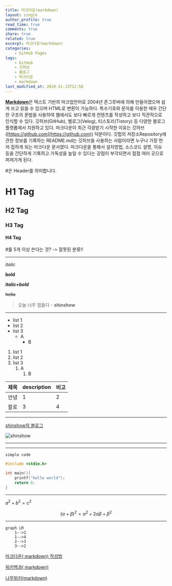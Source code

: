 ```yaml
---
title: 마크다운(markdown)
layout: single
author_profile: true
read_time: true
comments: true
share: true
related: true
excerpt: 마크다운(markdown)
categories:
    - GitHub Pages
tags:
    - GitHub
    - 깃허브
    - 블로그
    - 마크다운
    - markdown
last_modified_at: 2019-11-13T12:58
---
```

[**Markdown**](http://whatismarkdown.com/)은 텍스트 기반의 마크업언어로 2004년 존그루버에 의해 만들어졌으며 쉽게 쓰고 읽을 수 있으며 HTML로 변환이 가능하다. 특수기호와 문자를 이용한 매우 간단한 구조의 문법을 사용하여 웹에서도 보다 빠르게 컨텐츠를 작성하고 보다 직관적으로 인식할 수 있다. 깃허브(GitHub), 벨로그(Velog), 티스토리(Tistory) 등 다양한 블로그 플랫폼에서 지원하고 있다.
마크다운이 최근 각광받기 시작한 이유는 깃허브([https://github.com](https://github.com)) 덕분이다. 깃헙의 저장소Repository에 관한 정보를 기록하는 README.md는 깃허브을 사용하는 사람이라면 누구나 가장 먼저 접하게 되는 마크다운 문서였다. 마크다운을 통해서 설치방법, 소스코드 설명, 이슈 등을 간단하게 기록하고 가독성을 높일 수 있다는 강점이 부각되면서 점점 여러 곳으로 퍼져가게 된다.


\#은 Header를 의미합니다.

# H1 Tag 

## H2 Tag

### H3 Tag

#### H4 Tag


\#를 5개 이상 쓴다는 것? -> 잘못된 분류!!  

---

_italic_

**bold**

**_italic+bold_**

~~hello~~

> 오늘 너무 힘들다 - **shinshow**

---

* list 1
* list 2
* list 3
  - A
    - B

1. list 1
2. list 2
3. list 3
   1. A
      1. B

| 제목  | description | 비고  |
| --- | ----------- | --- |
| 안녕  | 1           | 2   |
| 할로  | 3           | 4   |



---

[shinshow의 블로그](shinshow.github.io)


![shinshow](https://shinshow.github.io/assets/images/kotlin.png)

---

---

`simple code`

```cpp
#include <stdio.h>

int main(){
    printf("hello world");
    return 0;
}
```

---

$a^2 + b^2 = c^2$

$$(\alpha + \beta)^2 = \alpha^2 + 2 \alpha \beta + \beta^2$$

---

```mermaid
graph LR
    1-->2
    1-->4
    2-->3
    3-->2
```

[마크다운( markdown) 작성법](https://gist.github.com/ihoneymon/652be052a0727ad59601)

[위키백과( markdown)](https://ko.wikipedia.org/wiki/%EB%A7%88%ED%81%AC%EB%8B%A4%EC%9A%B4)

[나무위키(markdown)](https://namu.wiki/w/%EB%A7%88%ED%81%AC%EB%8B%A4%EC%9A%B4)
